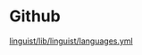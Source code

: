 # Github

[linguist/lib/linguist/languages.yml](https://github.com/github/linguist/blob/master/lib/linguist/languages.yml)
